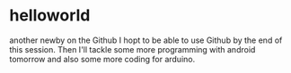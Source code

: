 # helloworld
another newby on the Github
I hopt to be able to use Github by the end of this session.
Then I'll tackle some more programming with android tomorrow and also some more coding for arduino.
